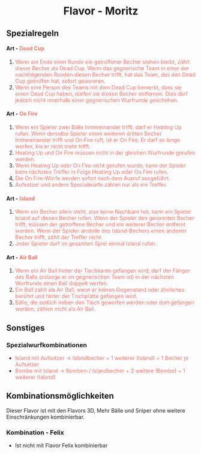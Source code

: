 <h1 align=center>Flavor - Moritz</h1>

## Spezialregeln

#### Art - <span style="color:rgb(253, 119, 110)">Dead Cup</span>

1. <span style="color:rgb(253, 119, 110)">Wenn am Ende einer Runde ein getroffener Becher stehen bleibt, zählt dieser Becher als Dead Cup. Wenn das gegnerische Team in einer der nachfolgenden Runden diesen Becher trifft, hat das Team, das den Dead Cup getroffen hat, sofort gewonnen.</span>
2. <span style="color:rgb(253, 119, 110)">Wenn eine Person des Teams mit dem Dead Cup bemerkt, dass sie einen Dead Cup haben, dürfen sie diesen Becher entfernen. Dies darf jedoch nicht innerhalb einer gegnerischen Wurfrunde geschehen.</span>

#### Art - <span style="color:rgb(253, 119, 110)">On Fire</span>

1. <span style="color:rgb(253, 119, 110)">Wenn ein Spieler zwei Bälle hintereinander trifft, darf er Heating Up rufen. Wenn derselbe Spieler einen weiteren dritten Becher hintereinander trifft und On Fire ruft, ist er On Fire. Er darf so lange werfen, bis er nicht mehr trifft.</span>
2. <span style="color:rgb(253, 119, 110)">Heating Up und On Fire müssen nicht in der gleichen Wurfrunde gerufen werden.</span>
3. <span style="color:rgb(253, 119, 110)">Wenn Heating Up oder On Fire nicht gerufen wurde, kann der Spieler beim nächsten Treffer in Folge Heating Up oder On Fire rufen.</span>
4. <span style="color:rgb(253, 119, 110)">Die On Fire-Würfe werden sofort nach dem Ausruf ausgeführt.</span>
5. <span style="color:rgb(253, 119, 110)">Aufsetzer und andere Specialwürfe zählen nur als ein Treffer.</span>

#### Art - <span style="color:rgb(253, 119, 110)">Island</span>

1. <span style="color:rgb(253, 119, 110)">Wenn ein Becher allein steht, also keine Nachbarn hat, kann ein Spieler Island auf diesen Becher rufen. Wenn der Spieler den genannten Becher trifft, müssen der getroffene Becher und ein weiterer Becher entfernt werden. Wenn der Spieler anstelle des Island-Bechers einen anderen Becher trifft, zählt der Treffer nicht.</span>
2. <span style="color:rgb(253, 119, 110)">Jeder Spieler darf im gesamten Spiel einmal Island rufen.</span>

#### Art - <span style="color:rgb(253, 119, 110)">Air Ball</span>

1. <span style="color:rgb(253, 119, 110)">Wenn ein Air Ball hinter der Tischkante gefangen wird, darf der Fänger des Balls (solange er im gegnerischen Team ist) in der nächsten Wurfrunde einen Ball doppelt werfen.</span>
2. <span style="color:rgb(253, 119, 110)">Ein Ball zählt als Air Ball, wenn er keinen Gegenstand oder ähnliches berührt und hinter der Tischplatte gefangen wird.</span>
3. <span style="color:rgb(253, 119, 110)">Bälle, die seitlich neben den Tisch geworfen werden oder dort gefangen werden, zählen nicht als Air Ball.</span>

## Sonstiges

### Spezialwurfkombinationen

- <span style="color:rgb(253, 119, 110)">Island mit Aufsetzer &rarr; Islandbecher + 1 weiterer (Island) + 1 Becher je Aufsetzer</span>
- <span style="color:rgb(253, 119, 110)">Bombe mit Island &rarr; Bomben-/ Islandbecher + 2 weitere (Bombe) + 1 weiterer (Island)</span>

## Kombinationsmöglichkeiten

Dieser Flavor ist mit den Flavors 3D, Mehr Bälle und Sniper ohne weitere Einschränkungen kombinierbar.

### Kombination - Felix

- Ist nicht mit Flavor Felix kombinierbar
